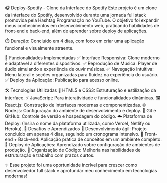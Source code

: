 🎧 Deploy-Spotify - Clone da Interface do Spotify
Este projeto é um clone da interface do Spotify, desenvolvido durante uma jornada full stack promovida pela Hashtag Programação no YouTube. O objetivo foi expandir meus conhecimentos em desenvolvimento web, praticando habilidades de front-end e back-end, além de aprender sobre deploy de aplicações.

⏱️ Duração: Concluído em 4 dias, com foco em criar uma aplicação funcional e visualmente atraente.

🚀 Funcionalidades Implementadas
✅ Interface Responsiva: Clone moderno e adaptável a diferentes dispositivos.
✅ Reprodução de Música: Player de áudio simulando a experiência de ouvir músicas.
✅ Navegação Intuitiva: Menu lateral e seções organizadas para fluidez na experiência do usuário.
✅ Deploy da Aplicação: Publicação para acesso online.

🛠️ Tecnologias Utilizadas
🧱 HTML5 e CSS3: Estruturação e estilização da interface.
⚡ JavaScript: Para interatividade e funcionalidades dinâmicas.
🖼️ React.js: Construção de interfaces modernas e componentizadas.
🌐 Node.js: Configuração do ambiente de desenvolvimento e deploy.
🔗 Git e GitHub: Controle de versão e hospedagem do código.
☁️ Plataforma de Deploy: (Insira o nome da plataforma utilizada, como Vercel, Netlify ou Heroku).
🧗 Desafios e Aprendizados
📌 Desenvolvimento ágil: Projeto concluído em apenas 4 dias, seguindo um cronograma intensivo.
📌 Front-end + Back-end: Aplicação prática de conceitos em um ambiente completo.
📌 Deploy de Aplicações: Aprendizado sobre configuração de ambientes de produção.
📌 Organização de Código: Melhoria nas habilidades de estruturação e trabalho com prazos curtos.

✨ Esse projeto foi uma oportunidade incrível para crescer como desenvolvedor full stack e aprofundar meu conhecimento em tecnologias modernas!
